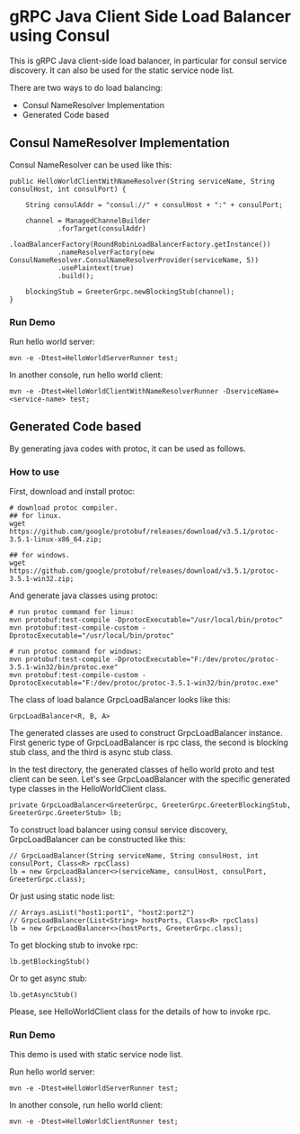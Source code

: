 # gRPC Java Client Side Load Balancer using Consul

This is gRPC Java client-side load balancer, in particular for consul service discovery.
It can also be used for the static service node list.

There are two ways to do load balancing:
- Consul NameResolver Implementation
- Generated Code based

## Consul NameResolver Implementation
Consul NameResolver can be used like this:

    public HelloWorldClientWithNameResolver(String serviceName, String consulHost, int consulPort) {

        String consulAddr = "consul://" + consulHost + ":" + consulPort;

        channel = ManagedChannelBuilder
                .forTarget(consulAddr)
                .loadBalancerFactory(RoundRobinLoadBalancerFactory.getInstance())
                .nameResolverFactory(new ConsulNameResolver.ConsulNameResolverProvider(serviceName, 5))
                .usePlaintext(true)
                .build();

        blockingStub = GreeterGrpc.newBlockingStub(channel);
    }
  
### Run Demo
Run hello world server:

    mvn -e -Dtest=HelloWorldServerRunner test;
    
In another console, run hello world client:

    mvn -e -Dtest=HelloWorldClientWithNameResolverRunner -DserviceName=<service-name> test;


## Generated Code based
By generating java codes with protoc, it can be used as follows.

### How to use
First, download and install protoc:

    # download protoc compiler.
    ## for linux.
    wget https://github.com/google/protobuf/releases/download/v3.5.1/protoc-3.5.1-linux-x86_64.zip;
 
    ## for windows.
    wget https://github.com/google/protobuf/releases/download/v3.5.1/protoc-3.5.1-win32.zip;


And generate java classes using protoc:

    # run protoc command for linux:
    mvn protobuf:test-compile -DprotocExecutable="/usr/local/bin/protoc"
    mvn protobuf:test-compile-custom -DprotocExecutable="/usr/local/bin/protoc"
            
    # run protoc command for windows:
    mvn protobuf:test-compile -DprotocExecutable="F:/dev/protoc/protoc-3.5.1-win32/bin/protoc.exe"
    mvn protobuf:test-compile-custom -DprotocExecutable="F:/dev/protoc/protoc-3.5.1-win32/bin/protoc.exe"

The class of load balance GrpcLoadBalancer looks like this:

    GrpcLoadBalancer<R, B, A>
    
The generated classes are used to construct GrpcLoadBalancer instance.
First generic type of GrpcLoadBalancer is rpc class, the second is blocking stub class, and the third is async stub class.

In the test directory, the generated classes of hello world proto and test client can be seen.
Let's see GrpcLoadBalancer with the specific generated type classes in the HelloWorldClient class.

    private GrpcLoadBalancer<GreeterGrpc, GreeterGrpc.GreeterBlockingStub, GreeterGrpc.GreeterStub> lb;
    
To construct load balancer using consul service discovery, GrpcLoadBalancer can be constructed like this:
 
    // GrpcLoadBalancer(String serviceName, String consulHost, int consulPort, Class<R> rpcClass)
    lb = new GrpcLoadBalancer<>(serviceName, consulHost, consulPort, GreeterGrpc.class);
    
Or just using static node list:

    // Arrays.asList("host1:port1", "host2:port2")
    // GrpcLoadBalancer(List<String> hostPorts, Class<R> rpcClass)
    lb = new GrpcLoadBalancer<>(hostPorts, GreeterGrpc.class);
 

To get blocking stub to invoke rpc:

    lb.getBlockingStub()
    
Or to get async stub:

    lb.getAsyncStub()
   
Please, see HelloWorldClient class for the details of how to invoke rpc.


### Run Demo
This demo is used with static service node list.

Run hello world server:

    mvn -e -Dtest=HelloWorldServerRunner test;
    
In another console, run hello world client:

    mvn -e -Dtest=HelloWorldClientRunner test;
